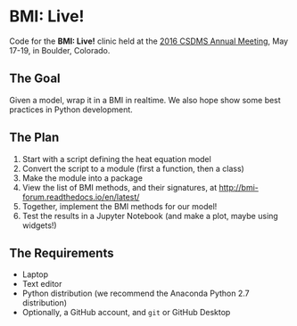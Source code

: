 # BMI: Live!

Code for the **BMI: Live!** clinic
held at the
[2016 CSDMS Annual Meeting](http://csdms.colorado.edu/wiki/Form:CSDMS_annual_meeting),
May 17-19, in Boulder, Colorado.

## The Goal

Given a model, wrap it in a BMI in realtime.
We also hope show some best practices in Python development.

## The Plan

1. Start with a script defining the heat equation model
1. Convert the script to a module (first a function, then a class)
1. Make the module into a package
1. View the list of BMI methods, and their signatures,
   at http://bmi-forum.readthedocs.io/en/latest/
1. Together, implement the BMI methods for our model!
1. Test the results in a Jupyter Notebook (and make a plot,
   maybe using widgets!)

## The Requirements

* Laptop
* Text editor
* Python distribution (we recommend the Anaconda Python 2.7 distribution)
* Optionally, a GitHub account, and `git` or GitHub Desktop
